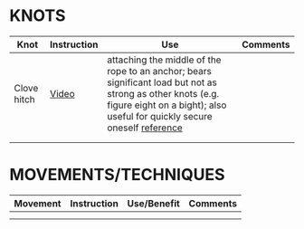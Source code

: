 KNOTS
======

Knot | Instruction | Use | Comments
--- | --- | --- | ---
Clove hitch | [Video][1] | attaching the middle of the rope to an anchor; bears significant load but not as strong as other knots (e.g. figure eight on a bight); also useful for quickly secure oneself [reference][2]|
 |  |  | 
 |  |  |


[1]: https://www.youtube.com/watch?v=mrUUbwGKVFo
[2]: http://www.climbingtechniques.org/clove-hitch.html


MOVEMENTS/TECHNIQUES
====================

Movement | Instruction | Use/Benefit | Comments
--- | --- | --- | ---
 |  |  |
 |  |  |



